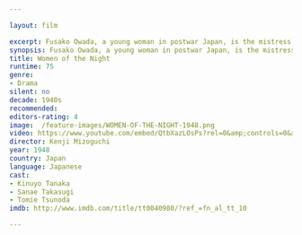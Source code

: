 ```yaml
---

layout: film

excerpt: Fusako Owada, a young woman in postwar Japan, is the mistress of a notorious drug dealer. Fusako's tenuous grasp on meaningful life is shaken when she learns that her lover is having an affair with her sister.
synopsis: Fusako Owada, a young woman in postwar Japan, is the mistress of a notorious drug dealer. Fusako's tenuous grasp on meaningful life is shaken when she learns that her lover is having an affair with her sister.
title: Women of the Night
runtime: 75
genre: 
- Drama 
silent: no
decade: 1940s
recommended: 
editors-rating: 4
image:  /feature-images/WOMEN-OF-THE-NIGHT-1948.png 
video: https://www.youtube.com/embed/QtbXazLOsPs?rel=0&amp;controls=0&amp;showinfo=0
director: Kenji Mizoguchi 
year: 1948
country: Japan
language: Japanese
cast:
- Kinuyo Tanaka
- Sanae Takasugi
- Tomie Tsunoda
imdb: http://www.imdb.com/title/tt0040980/?ref_=fn_al_tt_10

---
```

